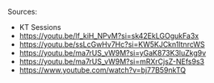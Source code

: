 Sources:
- KT Sessions
- https://youtu.be/lf_kiH_NPvM?si=sk42EkLGOgukFa3x
- https://youtu.be/ssLcGwHv7Hc?si=KW5KJCkn1ltnrcWS
- https://youtu.be/ma7rUS_vW9M?si=yGaK873K3luZkg9v
- https://youtu.be/ma7rUS_vW9M?si=mRXrCjsZ-NEfs9s3
- https://www.youtube.com/watch?v=bj77B59nkTQ
